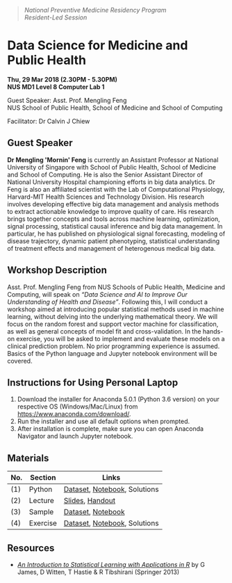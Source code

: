 > *National Preventive Medicine Residency Program<br>
> Resident-Led Session*

# Data Science for Medicine and Public Health
**Thu, 29 Mar 2018 (2.30PM - 5.30PM)**<br>
**NUS MD1 Level 8 Computer Lab 1**<br>

Guest Speaker: Asst. Prof. Mengling Feng<br>
NUS School of Public Health, School of Medicine and School of Computing

Facilitator: Dr Calvin J Chiew

## Guest Speaker
**Dr Mengling 'Mornin' Feng** is currently an Assistant Professor at National University of Singapore with School of Public Health, School of Medicine and School of Computing. He is also the Senior Assistant Director of National University Hospital championing efforts in big data analytics. Dr Feng is also an affiliated scientist with the Lab of Computational Physiology, Harvard-MIT Health Sciences and Technology Division. His research involves developing effective big data management and analysis methods to extract actionable knowledge to improve quality of care. His research brings together concepts and tools across machine learning, optimization, signal processing, statistical causal inference and big data management. In particular, he has published on physiological signal forecasting, modeling of disease trajectory, dynamic patient phenotyping, statistical understanding of treatment effects and management of heterogenous medical big data.

## Workshop Description
Asst. Prof. Mengling Feng from NUS Schools of Public Health, Medicine and Computing, will speak on *“Data Science and AI to Improve Our Understanding of Health and Disease”*. Following this, I will conduct a workshop aimed at introducing popular statistical methods used in machine learning, without delving into the underlying mathematical theory. We will focus on the random forest and support vector machine for classification, as well as general concepts of model fit and cross-validation. In the hands-on exercise, you will be asked to implement and evaluate these models on a clinical prediction problem. No prior programming experience is assumed. Basics of the Python language and Jupyter notebook environment will be covered. 

## Instructions for Using Personal Laptop
1. Download the installer for Anaconda 5.0.1 (Python 3.6 version) on your respective OS (Windows/Mac/Linux) from https://www.anaconda.com/download/. 
2. Run the installer and use all default options when prompted. 
3. After installation is complete, make sure you can open Anaconda Navigator and launch Jupyter notebook.

## Materials

No. | Section  | Links
--- | -------- | --------
(1) | Python   | [Dataset](python/births.csv), [Notebook](python/Python.ipynb), Solutions
(2) | Lecture  | [Slides](lecture/Slides.pdf), [Handout](lecture/handout.md)
(3) | Sample   | [Dataset](sample/lungsample.csv), [Notebook](sample/Lung.ipynb)
(4) | Exercise | [Dataset](exercise/leukemia.csv), [Notebook](exercise/Leukemia.ipynb), Solutions

## Resources

- *[An Introduction to Statistical Learning with Applications in R](http://www-bcf.usc.edu/~gareth/ISL/)* by G James, D Witten, T Hastie & R Tibshirani (Springer 2013)
